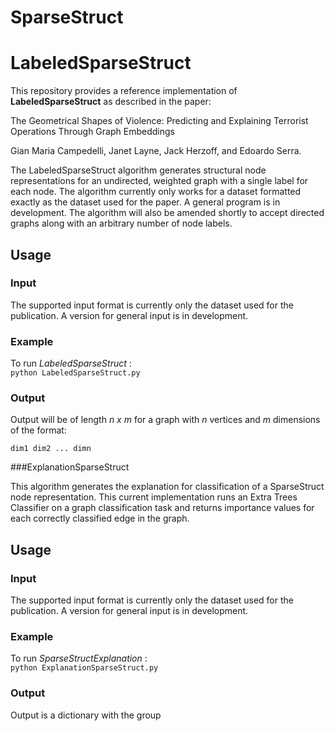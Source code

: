 # SparseStruct

# LabeledSparseStruct

This repository provides a reference implementation of **LabeledSparseStruct** as described in the paper:

The Geometrical Shapes of Violence: Predicting and Explaining Terrorist Operations Through Graph Embeddings

Gian Maria Campedelli, Janet Layne, Jack Herzoff, and Edoardo Serra.

The LabeledSparseStruct algorithm generates structural node representations for an undirected, weighted graph with a single label for each node. The algorithm currently only works
for a dataset formatted exactly as the dataset used for the paper. A general program is in development.
The algorithm will also be amended shortly to accept directed graphs along with an arbitrary number of node labels. 

## Usage

### Input

The supported input format is currently only the dataset used for the publication. A version for general input is in development.

### Example

To run *LabeledSparseStruct* :<br/>
	``python LabeledSparseStruct.py``



### Output

Output will be of length *n x m* for a graph with *n* vertices and *m* dimensions of the format:

    dim1 dim2 ... dimn

###ExplanationSparseStruct

This algorithm generates the explanation for classification of a SparseStruct node representation. This current implementation runs an Extra Trees Classifier on a graph classification task and returns importance values for each correctly classified edge in the graph.

## Usage

### Input

The supported input format is currently only the dataset used for the publication. A version for general input is in development.

### Example

To run *SparseStructExplanation* :<br/>
	``python ExplanationSparseStruct.py``



### Output

Output is a dictionary with the group
